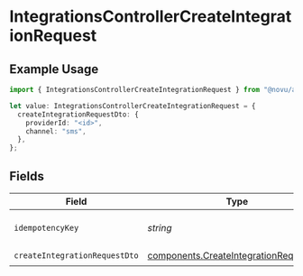 # IntegrationsControllerCreateIntegrationRequest

## Example Usage

```typescript
import { IntegrationsControllerCreateIntegrationRequest } from "@novu/api/models/operations";

let value: IntegrationsControllerCreateIntegrationRequest = {
  createIntegrationRequestDto: {
    providerId: "<id>",
    channel: "sms",
  },
};
```

## Fields

| Field                                                                                            | Type                                                                                             | Required                                                                                         | Description                                                                                      |
| ------------------------------------------------------------------------------------------------ | ------------------------------------------------------------------------------------------------ | ------------------------------------------------------------------------------------------------ | ------------------------------------------------------------------------------------------------ |
| `idempotencyKey`                                                                                 | *string*                                                                                         | :heavy_minus_sign:                                                                               | A header for idempotency purposes                                                                |
| `createIntegrationRequestDto`                                                                    | [components.CreateIntegrationRequestDto](../../models/components/createintegrationrequestdto.md) | :heavy_check_mark:                                                                               | N/A                                                                                              |